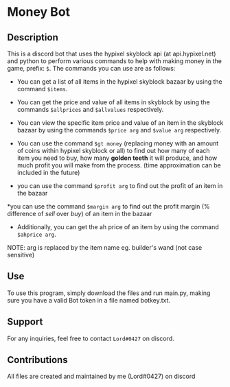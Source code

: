 # Money Bot

## Description
This is a discord bot that uses the hypixel skyblock api (at api.hypixel.net) and python to perform various commands to help with making money in the game, prefix: ```$```.
The commands you can use are as follows:

* You can get a list of all items in the hypixel skyblock bazaar by using the command ```$items```.

* You can get the price and value of all items in skyblock by using the commands ```$allprices``` and ```$allvalues``` respectively.

* You can view the specific item price and value of an item in the skyblock bazaar by using the commands ```$price arg``` and ```$value arg``` respectively. 

* You can use the command ```$gt money``` (replacing money with an amount of coins within hypixel skyblock or all) to find out how many of each item you need to buy, how many __golden teeth__ it will produce, and how much profit you will make from the process. (time approximation can be included in the future)

* you can use the command ```$profit arg``` to find out the profit of an item in the bazaar

*you can use the command ```$margin arg``` to find out the profit margin (% difference of _sell_ over _buy_) of an item in the bazaar

* Additionally, you can get the ah price of an item by using the command ```$ahprice arg```. 

NOTE: arg is replaced by the item name eg. builder's wand (not case sensitive)
## Use
To use this program, simply download the files and run main.py, making sure you have a valid Bot token in a file named botkey.txt.
## Support
For any inquiries, feel free to contact ```Lord#0427``` on discord.
## Contributions
All files are created and maintained by me (Lord#0427) on discord